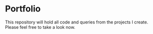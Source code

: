 # Portfolio
This repository will hold all code and queries from the projects I create.
Please feel free to take a look now.
